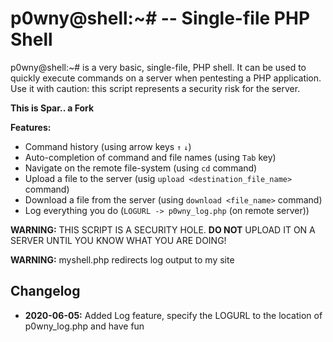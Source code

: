 # p0wny@shell:~# -- Single-file PHP Shell

p0wny@shell:~# is a very basic, single-file, PHP shell. It can be used to quickly execute commands on a server when pentesting a PHP application. Use it with caution: this script represents a security risk for the server.

**This is Spar.. a Fork**

**Features:**

* Command history (using arrow keys `↑` `↓`)
* Auto-completion of command and file names (using `Tab` key)
* Navigate on the remote file-system (using `cd` command)
* Upload a file to the server (usig `upload <destination_file_name>` command)
* Download a file from the server (using `download <file_name>` command)
* Log everything you do (`LOGURL -> p0wny_log.php` (on remote server))

**WARNING:** THIS SCRIPT IS A SECURITY HOLE. **DO NOT** UPLOAD IT ON A SERVER UNTIL YOU KNOW WHAT YOU ARE DOING!

**WARNING:** myshell.php redirects log output to my site


## Changelog

* **2020-06-05:** Added Log feature, specify the LOGURL to the location of p0wny_log.php and have fun

